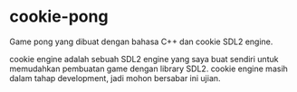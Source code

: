 # cookie-pong
Game pong yang dibuat dengan bahasa C++ dan cookie SDL2 engine.

cookie engine adalah sebuah SDL2 engine yang saya buat sendiri untuk memudahkan pembuatan game dengan library SDL2.
cookie engine masih dalam tahap development, jadi mohon bersabar ini ujian.
